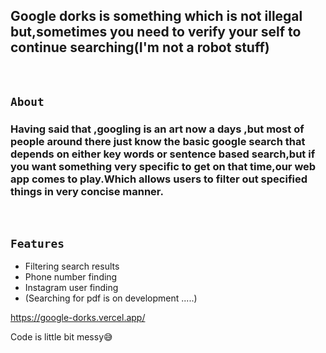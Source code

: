 ## Google dorks is something which is not illegal but,sometimes you need to verify your self to continue searching(I'm not a robot stuff)
<br>


## `About`
### Having said that ,googling is an art now a days ,but most of people around there just know the basic google search that depends on either  key words or sentence based search,but if you want something very specific to get on that time,our web app comes to play.Which allows users to filter out specified things in very concise manner.

<br/>


## `Features`

* Filtering search results
* Phone number finding
* Instagram user finding
* (Searching for pdf is on development .....)

https://google-dorks.vercel.app/



Code is little  bit messy😅

